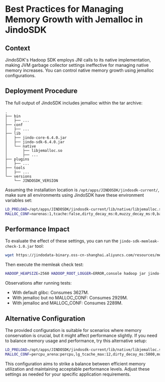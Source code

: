 # Best Practices for Managing Memory Growth with Jemalloc in JindoSDK

## Context

JindoSDK's Hadoop SDK employs JNI calls to its native implementation, making JVM garbage collector settings ineffective for managing native memory increases. You can control native memory growth using jemalloc configurations.

## Deployment Procedure

The full output of JindoSDK includes jemalloc within the tar archive:

```text
.
├── bin
│   ├── ...
├── conf
│   ├── ...
├── lib
│   ├── jindo-core-6.4.0.jar
│   ├── jindo-sdk-6.4.0.jar
│   └── native
│       ├── libjemalloc.so
│       ├── ...
├── plugins
│   ├── ...
├── tools
│   ├── ...
└── versions
    └── JINDOSDK_VERSION
```

Assuming the installation location is `/opt/apps/JINDOSDK/jindosdk-current/`, make sure all environments using JindoSDK have these environment variables set:
```bash
LD_PRELOAD=/opt/apps/JINDOSDK/jindosdk-current/lib/native/libjemalloc.so
MALLOC_CONF=narenas:1,tcache:false,dirty_decay_ms:0,muzzy_decay_ms:0,background_thread:true,abort_conf:true
```

## Performance Impact

To evaluate the effect of these settings, you can run the `jindo-sdk-memleak-check-1.0.jar` tool:

```bash
wget https://jindodata-binary.oss-cn-shanghai.aliyuncs.com/resources/memcheck/jindo-sdk-memleak-check-1.0.jar
```

Then execute the memleak check test:
```bash
HADOOP_HEAPSIZE=2560 HADOOP_ROOT_LOGGER=ERROR,console hadoop jar jindo-sdk-memleak-check-1.0.jar MemLeakTestProgram -baseDir oss:/<your-bucket>/ -duration 8899
```

Observations after running tests:
- With default glibc: Consumes 3627M.
- With jemalloc but no MALLOC_CONF: Consumes 2929M.
- With jemalloc and MALLOC_CONF: Consumes 2289M.

## Alternative Configuration

The provided configuration is suitable for scenarios where memory conservation is crucial, but it might affect performance slightly. If you need to balance memory usage and performance, try this alternative setup:
```bash
LD_PRELOAD=/opt/apps/JINDOSDK/jindosdk-current/lib/native/libjemalloc.so
MALLOC_CONF=percpu_arena:percpu,lg_tcache_max:12,dirty_decay_ms:5000,muzzy_decay_ms:5000
```
This configuration aims to strike a balance between efficient memory utilization and maintaining acceptable performance levels. Adjust these settings as needed for your specific application requirements.